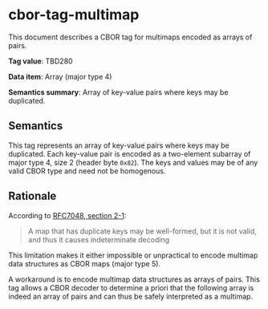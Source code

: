 # cbor-tag-multimap

This document describes a CBOR tag for multimaps encoded as arrays of pairs.

**Tag value**: TBD280

**Data item**: Array (major type 4)

**Semantics summary**: Array of key-value pairs where keys may be duplicated.

## Semantics

This tag represents an array of key-value pairs where keys may be duplicated. Each key-value pair is encoded as a two-element subarray of major type 4, size 2 (header byte `0x82`). The keys and values may be of any valid CBOR type and need not be homogenous.

## Rationale

According to [RFC7048, section 2-1](https://tools.ietf.org/html/rfc7049#section-2.1):

> A map that has duplicate keys may be well-formed, but it is not valid, and thus it causes indeterminate decoding

This limitation makes it either impossible or unpractical to encode multimap data structures as CBOR maps (major type 5).

A workaround is to encode multimap data structures as arrays of pairs. This tag allows a CBOR decoder to determine a priori that the following array is indeed an array of pairs and can thus be safely interpreted as a multimap.
